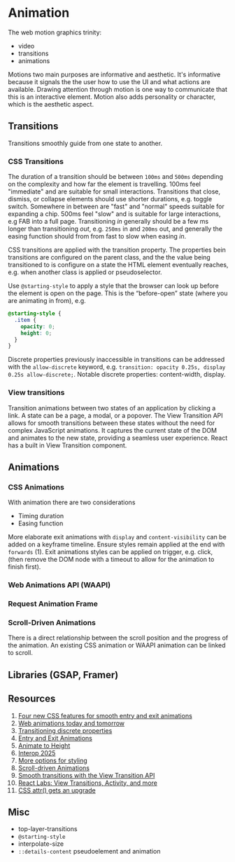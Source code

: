 # Animation

The web motion graphics trinity:

- video
- transitions
- animations

Motions two main purposes are informative and aesthetic. It's informative because it signals the the user how to use the UI and what actions are available. Drawing attention through motion is one way to communicate that this is an interactive element. Motion also adds personality or character, which is the aesthetic aspect.

## Transitions

Transitions smoothly guide from one state to another.

### CSS Transitions

The duration of a transition should be between `100ms` and `500ms` depending on the complexity and how far the element is travelling. 100ms feel "immediate" and are suitable for small interactions. Transitions that close, dismiss, or collapse elements should use shorter durations, e.g. toggle switch. Somewhere in between are "fast" and "normal" speeds suitable for expanding a chip. 500ms feel "slow" and is suitable for large interactions, e.g FAB into a full page. Transitioning _in_ generally should be a few ms longer than transitioning _out_, e.g. `250ms` in and `200ms` out, and generally the easing function should from from fast to slow when easing _in_.

CSS transitions are applied with the transition property. The properties bein transitions are configured on the parent class, and the the value being transitioned to is configure on a state the HTML element eventually reaches, e.g. when another class is applied or pseudoselector.

Use `@starting-style` to apply a style that the browser can look up before the element is open on the page. This is the “before-open” state (where you are animating in from), e.g.

```css
@starting-style {
  .item {
    opacity: 0;
    height: 0;
  }
}
```

Discrete properties previously inaccessible in transitions can be addressed with the `allow-discrete` keyword, e.g. `transition: opacity 0.25s, display 0.25s allow-discrete;`. Notable discrete properties: content-width, display.

### View transitions

Transition animations between two states of an application by clicking a link. A state can be a page, a modal, or a popover. The View Transition API allows for smooth transitions between these states without the need for complex JavaScript animations. It captures the current state of the DOM and animates to the new state, providing a seamless user experience. React has a built in View Transition component.

## Animations

### CSS Animations

With animation there are two considerations

- Timing duration
- Easing function

More elaborate exit animations with `display` and `content-visibility` can be added on a keyframe timeline. Ensure styles remain applied at the end with `forwards` (1). Exit animations styles can be applied on trigger, e.g. click, (then remove the DOM node with a timeout to allow for the animation to finish first).

### Web Animations API (WAAPI)

### Request Animation Frame

### Scroll-Driven Animations

There is a direct relationship between the scroll position and the progress of the animation. An existing CSS animation or WAAPI animation can be linked to scroll.

## Libraries (GSAP, Framer)

## Resources

1. [Four new CSS features for smooth entry and exit animations](https://developer.chrome.com/blog/entry-exit-animations)
1. [Web animations today and tomorrow](https://www.youtube.com/watch?v=UcXWY057YuQ)
1. [Transitioning discrete properties](http://goo.gle/top-layer-transitions)
1. [Entry and Exit Animations](https://goo.gle/entry-exit-animations)
1. [Animate to Height](http://goo.gle/animate-to-auto)
1. [Interop 2025](http://goo.gle/interop-2025)
1. [More options for styling](http://goo.gle/styling-details)
1. [Scroll-driven Animations](https://goo.gle/43doYBD)
1. [Smooth transitions with the View Transition API](http://goo.gle/view-transitions)
1. [React Labs: View Transitions, Activity, and more](http://goo.gle/react-view-transitions)
1. [CSS attr() gets an upgrade](http://goo.gle/attr)

## Misc

- top-layer-transitions
- `@starting-style`
- interpolate-size
- `::details-content` pseudoelement and animation